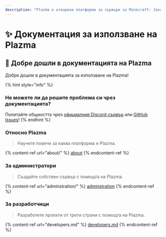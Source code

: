 ```yaml
---
description: "Plazma е отворена платформа за сървъри за Minecraft: Java Edition, която добавя експериментална оптимизация върху хартия и персонализирани функции за игрови механизми."
---
```


# ✨ Документация за използване на Plazma

## 👋 Добре дошли в документацията на Plazma

Добре дошли в документацията за използване на Plazma!

{% hint style="info" %}

### Не можете ли да решите проблема си чрез документацията?

Попитайте общността чрез [официалния Discord сървър](https://discord.gg/MmfC52K8A8) или [GitHub Issues](https://github.com/PlazmaMC/PlazmaBukkit/issues)!
{% endhint %}

### Относно Plazma

> Научете повече за каква платформа е Plazma.

{% content-ref url="about/" %}
[about](about/)
{% endcontent-ref %}

### За администратори

> Създайте собствен сървър с помощта на Plazma.

{% content-ref url="adminstration/" %}
[adminstration](adminstration/)
{% endcontent-ref %}

### За разработчици

> Разработете проекти от трети страни с помощта на Plazma.

{% content-ref url="developers.md" %}
[developers.md](developers.md)
{% endcontent-ref %}

